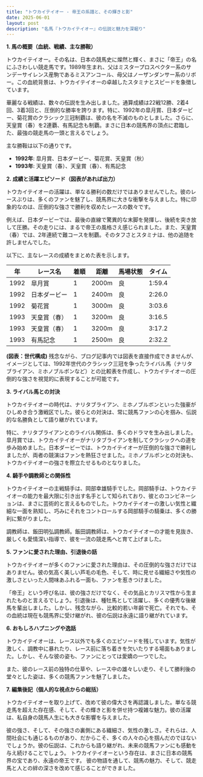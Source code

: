 ```yaml
---
title: "トウカイテイオー - 帝王の系譜と、その輝きと影"
date: 2025-06-01
layout: post
description: "名馬『トウカイテイオー』の伝説と魅力を深堀り"
---
```


**1. 馬の概要（血統、戦績、主な勝鞍）**

トウカイテイオー。その名は、日本の競馬史に燦然と輝く、まさに「帝王」の名にふさわしい競走馬です。1989年生まれ、父はミスタープロスペクター系のサンデーサイレンス産駒であるミスアンコール、母父はノーザンダンサー系のリボー。この血統背景は、トウカイテイオーの卓越したスタミナとスピードを象徴しています。

華麗なる戦績は、数々の伝説を生み出しました。通算成績は22戦12勝、2着4回、3着3回と、圧倒的な勝率を誇ります。特に、1992年の皐月賞、日本ダービー、菊花賞のクラシック三冠制覇は、彼の名を不滅のものとしました。さらに、天皇賞（春）を2連覇、有馬記念も制覇。まさに日本の競馬界の頂点に君臨した、最強の競走馬の一頭と言えるでしょう。

主な勝鞍は以下の通りです。

* **1992年**: 皐月賞、日本ダービー、菊花賞、天皇賞（秋）
* **1993年**: 天皇賞（春）、天皇賞（春）、有馬記念


**2. 成績と活躍エピソード（図表があれば出力）**

トウカイテイオーの活躍は、単なる勝利の数だけではありませんでした。彼のレースぶりは、多くのファンを魅了し、競馬界に大きな衝撃を与えました。特に印象的なのは、圧倒的な強さで勝利を収めたレースの数々です。

例えば、日本ダービーでは、最後の直線で驚異的な末脚を発揮し、後続を突き放して圧勝。その走りには、まるで帝王の風格さえ感じられました。また、天皇賞（春）では、2年連続で難コースを制覇。そのタフさとスタミナは、他の追随を許しませんでした。

以下に、主なレースの成績をまとめた表を示します。

| 年 | レース名          | 着順 | 距離 | 馬場状態 | タイム      |
|---|-----------------|-----|-----|---------|-----------|
| 1992 | 皐月賞            | 1   | 2000m| 良       | 1:59.4     |
| 1992 | 日本ダービー        | 1   | 2400m| 良       | 2:26.0     |
| 1992 | 菊花賞            | 1   | 3000m| 良       | 3:03.6     |
| 1993 | 天皇賞（春）      | 1   | 3200m| 良       | 3:16.5     |
| 1993 | 天皇賞（春）      | 1   | 3200m| 良       | 3:17.2     |
| 1993 | 有馬記念          | 1   | 2500m| 良       | 2:32.2     |


**(図表：世代構成)**  残念ながら、ブログ記事内では図表を直接作成できませんが、イメージとしては、1992年世代のクラシック三冠を争ったライバル馬（ナリタブライアン、ミホノブルボンなど）との比較表を作成し、トウカイテイオーの圧倒的な強さを視覚的に表現することが可能です。


**3. ライバル馬との対決**

トウカイテイオーの時代は、ナリタブライアン、ミホノブルボンといった強豪がひしめき合う激戦区でした。彼らとの対決は、常に競馬ファンの心を掴み、伝説的な名勝負として語り継がれています。

特に、ナリタブライアンとのライバル関係は、多くのドラマを生み出しました。皐月賞では、トウカイテイオーがナリタブライアンを制してクラシックへの道を歩み始めました。日本ダービーでは、トウカイテイオーが圧倒的な強さで勝利しましたが、両者の競演はファンを熱狂させました。ミホノブルボンとの対決も、トウカイテイオーの強さを際立たせるものとなりました。


**4. 騎手や調教師との関係性**

トウカイテイオーの主戦騎手は、岡部幸雄騎手でした。岡部騎手は、トウカイテイオーの能力を最大限に引き出す名手として知られており、彼とのコンビネーションは、まさに芸術的と言えるものでした。トウカイテイオーの激しい気性と繊細な一面を熟知し、巧みにそれをコントロールする岡部騎手の騎乗は、多くの勝利に繋がりました。

調教師は、飯田明弘調教師。飯田調教師は、トウカイテイオーの才能を見抜き、厳しくも愛情深い指導で、彼を一流の競走馬へと育て上げました。


**5. ファンに愛された理由、引退後の話**

トウカイテイオーが多くのファンに愛された理由は、その圧倒的な強さだけではありません。彼の気高く美しい芦毛の毛色、そして、時に見せる繊細さや気性の激しさといった人間味あふれる一面も、ファンを惹きつけました。

「帝王」という呼び名は、彼の強さだけでなく、その気品とカリスマ性から生まれたものと言えるでしょう。引退後は、種牡馬として活躍し、多くの優秀な後継馬を輩出しました。しかし、残念ながら、比較的若い年齢で死亡。それでも、その血統は現在も競馬界に受け継がれ、彼の伝説は永遠に語り継がれています。


**6. おもしろハプニングや逸話**

トウカイテイオーは、レース以外でも多くのエピソードを残しています。気性が激しく、調教中に暴れたり、レース前に落ち着きを欠いたりする場面もありました。しかし、そんな彼の姿も、ファンにとっては愛嬌の一つでした。

また、彼のレース前の独特の仕草や、レース中の雄々しい走り、そして勝利後の堂々とした姿は、多くの競馬ファンを魅了しました。


**7. 編集後記（個人的な視点からの総括）**

トウカイテイオーを取り上げて、改めて彼の偉大さを再認識しました。単なる競走馬を超えた存在感、そして、その輝きと影を併せ持つ複雑な魅力。彼の活躍は、私自身の競馬人生にも大きな影響を与えました。

彼の強さ、そして、その強さの裏側にある繊細さ、気性の激しさ。それらは、人間社会にも通じるものがあり、だからこそ、多くの人々の心を掴んだのではないでしょうか。彼の伝説は、これからも語り継がれ、未来の競馬ファンにも感動を与え続けることでしょう。  トウカイテイオーという存在は、まさに日本の競馬界の宝であり、永遠の帝王です。  彼の物語を通して、競馬の魅力、そして、競走馬と人との絆の深さを改めて感じることができました。

